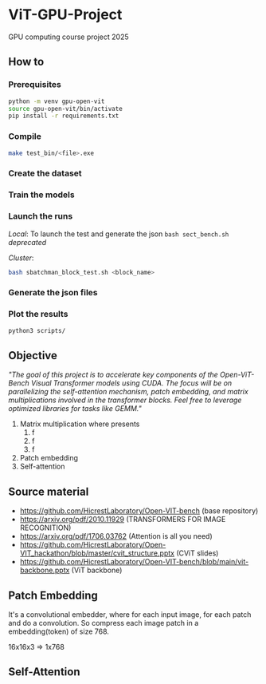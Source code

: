 # ViT-GPU-Project
GPU computing course project 2025

## How to
### Prerequisites
```bash
python -m venv gpu-open-vit
source gpu-open-vit/bin/activate
pip install -r requirements.txt
```

### Compile

```bash
make test_bin/<file>.exe
```

### Create the dataset

### Train the models

### Launch the runs
*Local*:
To launch the test and generate the json `bash sect_bench.sh` *deprecated*

*Cluster*:
```bash
bash sbatchman_block_test.sh <block_name>
```
### Generate the json files


### Plot the results
```bash
python3 scripts/
```
## Objective

*"The goal of this project is to accelerate key components of the Open-ViT-Bench Visual Transformer models using CUDA. The focus will be on parallelizing the self-attention mechanism, patch embedding, and matrix multiplications involved in the transformer blocks. Feel free to leverage optimized libraries for tasks like GEMM."*

1. Matrix multiplication where presents
   1. f
   2. f
   3. f
2. Patch embedding
3. Self-attention

## Source material
- https://github.com/HicrestLaboratory/Open-VIT-bench (base repository)
- https://arxiv.org/pdf/2010.11929 (TRANSFORMERS FOR IMAGE RECOGNITION) 
- https://arxiv.org/pdf/1706.03762 (Attention is all you need)
- https://github.com/HicrestLaboratory/Open-VIT_hackathon/blob/master/cvit_structure.pptx (CViT slides)
- https://github.com/HicrestLaboratory/Open-VIT-bench/blob/main/vit-backbone.pptx (ViT backbone)


## Patch Embedding

It's a convolutional embedder, where for each input image, for each patch and do a convolution.
So compress each image patch in a embedding(token) of size 768.

16x16x3 => 1x768

## Self-Attention


